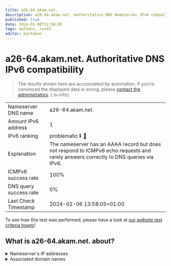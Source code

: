 ```yaml
---
title: a26-64.akam.net.
description: a26-64.akam.net. Authoritative DNS Nameserver IPv6 compatibility
published: true
date: 2024-02-06T12:58:05
tags: authdns, rank5
editor: markdown
---
```


# a26-64.akam.net. Authoritative DNS IPv6 compatibility

> The results shown here are accumulated by automation. If you're convinced the displayed data is wrong, please [contact the administrators](/howto/chat). 
{.is-info}




|   |   |
| - | - |
| Nameserver DNS name | a26-64.akam.net.
| Amount IPv6 address | 1
| IPv6 ranking | problematic :arrow_double_down: [🔗](/howto/ranking) |
| Explanation | The nameserver has an AAAA record but does not respond to ICMPv6 echo requests and rarely answers correctly to DNS queries via IPv6. |
| ICMPv6 success rate | 100%|
| DNS query success rate | 0% |
| Last Check Timestamp | 2024-02-06 13:58:05+01:00 |

To see how this test was performed, please have a look at [our website test criteria howto](/howto/testcriteria/authdns)!


## What is a26-64.akam.net. about?




<details>
<summary>Nameserver's IP addresses</summary>

2600:1480:b800::40

</details>



<details>
<summary>Associated domain names</summary>

www.amd.com

www.mizuho-fg.co.jp

</details>
